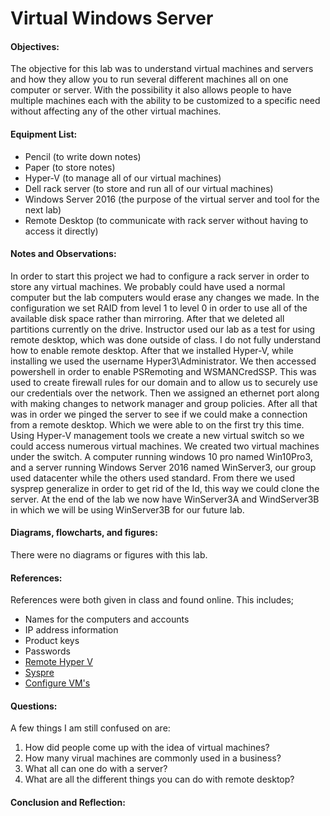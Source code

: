 <h1>Virtual Windows Server</h1>
  <h4>Objectives:</h4>
    The objective for this lab was to understand virtual machines and servers and how they allow you to run several different machines all on one computer or server. With the possibility it also allows people to have multiple machines each with the ability to be customized to a specific need without affecting any of the other virtual machines.
  <h4>Equipment List:</h4>
  <ul>
    <li>Pencil (to write down notes)</li>
    <li>Paper (to store notes)</li>
    <li>Hyper-V (to manage all of our virtual machines)</li>
    <li>Dell rack server (to store and run all of our virtual machines)</li>
    <li>Windows Server 2016 (the purpose of the virtual server and tool for the next lab)</li>
    <li>Remote Desktop (to communicate with rack server without having  to access it directly)</li>
  </ul>
  <h4>Notes and Observations:</h4>
    <p>
    In order to start this project we had to configure a rack server in order to store any virtual machines. We probably could have used a normal computer but the lab computers would erase any changes we made. In the configuration we set RAID from level 1 to level 0 in order to use all of the available disk space rather than mirroring. After that we deleted all partitions currently on the drive. Instructor used our lab as a test for using remote desktop, which was done outside of class. I do not fully understand how to enable remote desktop. After that we installed Hyper-V, while installing we used the username Hyper3\Administrator. We then accessed powershell in order to enable PSRemoting and WSMANCredSSP. This was used to create firewall rules for our domain and to allow us to securely use our credentials over the network. Then we assigned an ethernet port along with making changes to network manager and group policies. After all that was in order we pinged the server to see if we could make a connection from a remote desktop. Which we were able to on the first try this time. Using Hyper-V management tools we create a new virtual switch so we could access numerous virtual machines. We created two virtual machines under the switch. A computer running windows 10 pro named Win10Pro3, and a server running Windows Server 2016 named WinServer3, our group used datacenter while the others used standard. From there we used sysprep generalize in order to get rid of the Id, this way we could clone the server. At the end of the lab we now have WinServer3A and WindServer3B in which we will be using WinServer3B for our future lab.
    </p>
  <h4>Diagrams, flowcharts, and figures:</h4>
  There were no diagrams or figures with this lab.
  <ul>
    
  </ul>
  <h4>References:</h4>
    References were both given in class and found online. This includes;
    <ul>
      <li> Names for the computers and accounts</li>
      <li> IP address information</li>
      <li> Product keys</li>
      <li> Passwords</li>
  <li><a href="https://timothygruber.com/hyper-v-2/remotely-managing-hyper-v-server-in-a-workgroup-or-non-domain/">Remote Hyper V</a></li>
  <li><a href="https://www.petri.com/using-syspre-windows-10"> Syspre</a></li>
   <li><a href="https://www.nakivo.com/blog/creating-configuring-vms-in-windows-server-2016-hyper-v/">Configure VM's</a></li>
    </ul>
  <h4>Questions:</h4>
  A few things I am still confused on are:
  <ol>
  <li> How did people come up with the idea of virtual machines?</li>
  <li> How many virual machines are commonly used in a business?</li>
  <li> What all can one do with a server?</li>
  <li> What are all the different things you can do with remote desktop?</li>
  </ol>
  <h4>Conclusion and Reflection:</h4>
  
